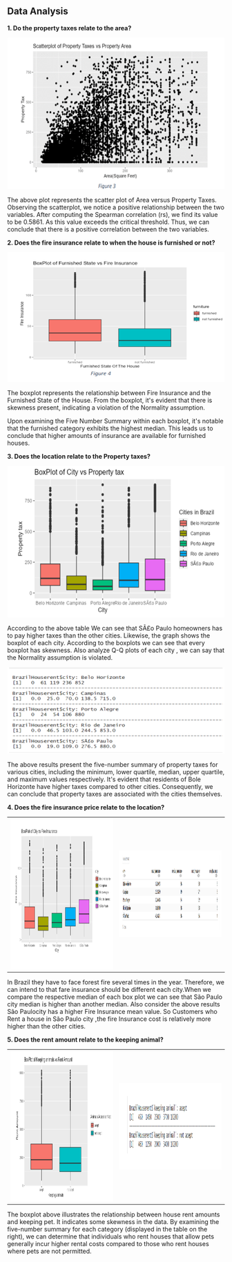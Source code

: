 ## Data Analysis
<b><a id="a">1. Do the property taxes relate to the area?</a></b>

<p align="center">
  <img src="Images/assump2.png" width="750" height="350">
</p>
The above plot represents the scatter plot of Area versus Property Taxes. Observing the scatterplot, we notice a positive relationship between the two variables. After computing the Spearman correlation (rs), we find its value to be 0.5861. As this value exceeds the critical threshold. Thus, we can conclude that there is a positive correlation between the two variables.

<p> </p>
<p> </p>
<b><a name="b">2. Does the fire insurance relate to when the house is furnished or not?</a></b>
<p> </p>
<p> </p>
<p align="center">
<img src="Images/furnished.png" width="700" height="300">
</p>
The boxplot represents the relationship between Fire Insurance and the Furnished State of the House. From the boxplot, it's evident that there is skewness present, indicating a violation of the Normality assumption.
<p> </p>
Upon examining the Five Number Summary within each boxplot, it's notable that the furnished category exhibits the highest median. This leads us to conclude that higher amounts of insurance are available for furnished houses.

<p> </p>
<p> </p>
<b>3. Does the location relate to the Property taxes?</b>
<p> </p>
<p> </p>

<p align="center">
<img src="Images/city vs prp1.png" width="750" height="350">
</p>

According to the above table We can see that SÃ£o Paulo homeowners has to pay higher taxes than the other cities. Likewise, the graph shows the boxplot of each city. According to the boxplots we can see that every boxplot has skewness. Also analyze Q-Q plots of each city , we can say that the Normality assumption is violated. 
<p> </p>
<p> </p>
<p align="center">
<img src="Images/fivenum.png" width="700" height="200">
</p>

<p> </p>
<p> </p>
The above results present the five-number summary of property taxes for various cities, including the minimum, lower quartile, median, upper quartile, and maximum values respectively. It's evident that residents of Bole Horizonte have higher taxes compared to other cities. Consequently, we can conclude that property taxes are associated with the cities themselves.


<p> </p>
<p> </p>
<b>4. Does the fire insurance price relate to the location?</b>
<p> </p>
<p> </p>
<table>
<tr>
  <td><img src="Images/image.png" width="500" height="350"></td>
  <td><img src="Images/image2.png" width="500" height="200"></td>
</tr>
</table>
In Brazil they have to face forest fire several times in the year. Therefore, we can intend to that fare insurance should be different each city.When we compare the respective median of each box plot we can see that São Paulo city median is higher than another median. Also consider the above results São Paulocity has a higher Fire Insurance mean value. So Customers who Rent a house in São Paulo city ,the fire Insurance cost is relatively more higher than the other cities.

<p> </p>
<p> </p>
<b>5. Does the rent amount relate to the keeping animal?</b>
<p> </p>
<p> </p>
<table>
<tr>
  <td><img src="Images/k.png" width="500" height="350"></td>
  <td><img src="Images/v.png" width="500" height="200"></td>
</tr>
</table>

The boxplot above illustrates the relationship between house rent amounts and keeping pet. It indicates some skewness in the data. By examining the five-number summary for each category (displayed in the table on the right), we can determine that individuals who rent houses that allow pets generally incur higher rental costs compared to those who rent houses where pets are not permitted.

